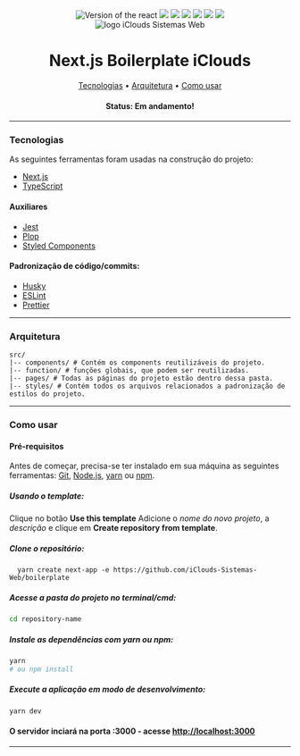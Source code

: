 <div align="center">
  <img src="https://img.shields.io/static/v1?label=Next&message=12.0.7&color=#4cb5f1%3CCOLOR%3E&style=plastic%3CSTYLE%3E&logo=react%3CLOGO%3E" alt="Version of the react" />

  <img src="https://img.shields.io/static/v1?label=React&message=17.0.2&color=#4cb5f1%3CCOLOR%3E&style=plastic%3CSTYLE%3E&logo=react%3CLOGO%3E" />

  <img src="https://img.shields.io/static/v1?label=TypeScript&message=4.5.4&color=#4cb5f1%3CCOLOR%3E&style=plastic%3CSTYLE%3E&logo=react%3CLOGO%3E" />

  <img src="https://img.shields.io/static/v1?label=Styled Components&message=5.3.3&color=#4cb5f1%3CCOLOR%3E&style=plastic%3CSTYLE%3E&logo=react%3CLOGO%3E" />

  <img src="https://img.shields.io/static/v1?label=Plop&message=3.0.5&color=#4cb5f1%3CCOLOR%3E&style=plastic%3CSTYLE%3E&logo=react%3CLOGO%3E" />

  <img src="https://img.shields.io/static/v1?label=Jest&message=27.4.5&color=#4cb5f1%3CCOLOR%3E&style=plastic%3CSTYLE%3E&logo=react%3CLOGO%3E" />

  <img src="https://img.shields.io/static/v1?label=Husky&message=7.0.4&color=#4cb5f1%3CCOLOR%3E&style=plastic%3CSTYLE%3E&logo=react%3CLOGO%3E" />
</div>

<div align="center">
  <img align="center" src="public/iclodus.svg" alt="logo iClouds Sistemas Web" />
</div>

<h1 align="center">Next.js Boilerplate iClouds</h1>

<p align="center">
 <a href="#tecnologias">Tecnologias</a> •
 <a href="#arquitetura">Arquitetura</a> •
 <a href="#como-usar">Como usar</a>
</p>

<h4 align="center">
	 Status: Em andamento!
</h4>

---

### Tecnologias

As seguintes ferramentas foram usadas na construção do projeto:

- [Next.js](https://nextjs.org/)
- [TypeScript](https://www.typescriptlang.org/)

#### Auxiliares
- [Jest](https://jestjs.io/)
- [Plop](https://plopjs.com/)
- [Styled Components](https://styled-components.com/)

#### Padronização de código/commits:
- [Husky](https://typicode.github.io/husky/#/)
- [ESLint](https://eslint.org/)
- [Prettier](https://prettier.io/)

---

### Arquitetura
```shell
src/
|-- components/ # Contém os components reutilizáveis do projeto.
|-- function/ # funções globais, que podem ser reutilizadas.
|-- pages/ # Todas as páginas do projeto estão dentro dessa pasta.
|-- styles/ # Contém todos os arquivos relacionados a padronização de estilos do projeto.
```

---

### Como usar
#### Pré-requisitos

Antes de começar, precisa-se ter instalado em sua máquina as seguintes ferramentas:
[Git](https://git-scm.com), [Node.js](https://nodejs.org/en/), [yarn](https://yarnpkg.com/) ou [npm](https://www.npmjs.com/package/npm).

##### Usando o template:

Clique no botão <b>Use this template</b>
Adicione o <i>nome do novo projeto</i>, a <i>descrição</i> e clique em <b>Create repository from template</b>.

##### Clone o repositório:

```
  yarn create next-app -e https://github.com/iClouds-Sistemas-Web/boilerplate
```
##### Acesse a pasta do projeto no terminal/cmd:
```bash
cd repository-name
```
##### Instale as dependências com yarn ou npm:
```bash
yarn
# ou npm install
```
##### Execute a aplicação em modo de desenvolvimento:
```bash
yarn dev
```
#### O servidor inciará na porta :3000 - acesse <http://localhost:3000>

---
